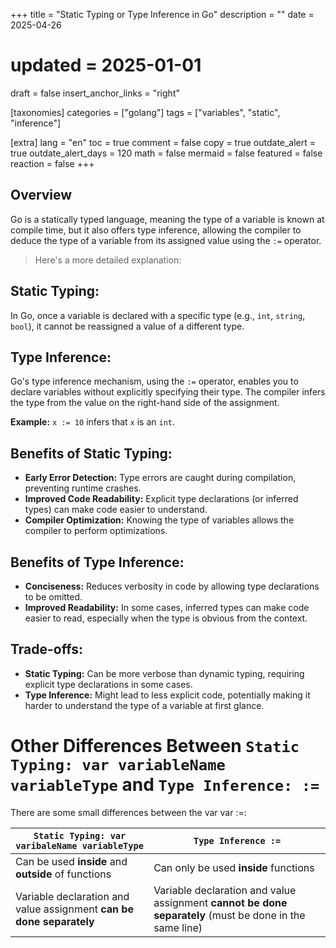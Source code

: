 +++
title = "Static Typing or Type Inference in Go"
description = ""
date = 2025-04-26
# updated = 2025-01-01
draft = false
insert_anchor_links = "right"

[taxonomies]
categories = ["golang"]
tags = ["variables", "static", "inference"]

[extra]
lang = "en"
toc = true
comment = false
copy = true
outdate_alert = true
outdate_alert_days = 120
math = false
mermaid = false
featured = false
reaction = false
+++

## Overview

Go is a statically typed language, meaning the type of a variable is known at compile time, but it also offers type inference, allowing the compiler to deduce the type of a variable from its assigned value using the `:=` operator.

> Here's a more detailed explanation:

## Static Typing:

In Go, once a variable is declared with a specific type (e.g., `int`, `string`, `bool`), it cannot be reassigned a value of a different type.

## Type Inference:

Go's type inference mechanism, using the `:=` operator, enables you to declare variables without explicitly specifying their type. The compiler infers the type from the value on the right-hand side of the assignment.

**Example:** `x := 10` infers that `x` is an `int`.

## Benefits of Static Typing:

- **Early Error Detection:** Type errors are caught during compilation, preventing runtime crashes.
- **Improved Code Readability:** Explicit type declarations (or inferred types) can make code easier to understand.
- **Compiler Optimization:** Knowing the type of variables allows the compiler to perform optimizations.

## Benefits of Type Inference:

- **Conciseness:** Reduces verbosity in code by allowing type declarations to be omitted.
- **Improved Readability:** In some cases, inferred types can make code easier to read, especially when the type is obvious from the context.

## Trade-offs:

- **Static Typing:** Can be more verbose than dynamic typing, requiring explicit type declarations in some cases.
- **Type Inference:** Might lead to less explicit code, potentially making it harder to understand the type of a variable at first glance.

# Other Differences Between `Static Typing: var variableName variableType` and `Type Inference: :=`

There are some small differences between the var var :=:

| `Static Typing: var varibaleName variableType`                       | `Type Inference :=`                                                                                     |
| -------------------------------------------------------------------- | ------------------------------------------------------------------------------------------------------- |
| Can be used **inside** and **outside** of functions                  | Can only be used **inside** functions                                                                   |
| Variable declaration and value assignment **can be done separately** | Variable declaration and value assignment **cannot be done separately** (must be done in the same line) |
